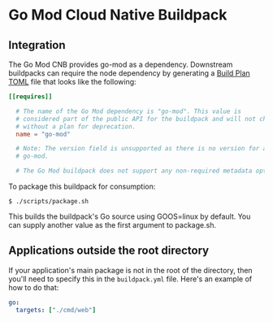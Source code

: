 # Go Mod Cloud Native Buildpack

## Integration

The Go Mod CNB provides go-mod as a dependency. Downstream
buildpacks can require the node dependency by generating a [Build Plan
TOML](https://github.com/buildpacks/spec/blob/master/buildpack.md#build-plan-toml)
file that looks like the following:

```toml
[[requires]]

  # The name of the Go Mod dependency is "go-mod". This value is
  # considered part of the public API for the buildpack and will not change
  # without a plan for deprecation.
  name = "go-mod"

  # Note: The version field is unsupported as there is no version for a set of
  # go-mod.

  # The Go Mod buildpack does not support any non-required metadata options.
```

To package this buildpack for consumption:
```
$ ./scripts/package.sh
```
This builds the buildpack's Go source using GOOS=linux by default. You can supply another value as the first argument to package.sh.

## Applications outside the root directory

If your application's main package is not in the root of the directory, then you'll need to specify this in the `buildpack.yml` file. Here's an example of how to do that:

```yaml
go:
  targets: ["./cmd/web"]
```
